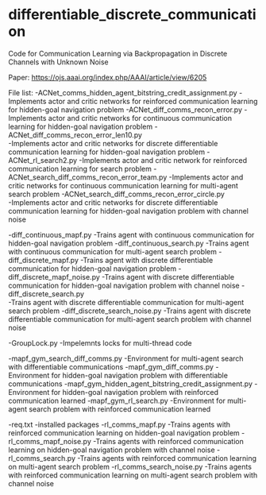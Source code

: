 # differentiable_discrete_communication

Code for Communication Learning via Backpropagation in Discrete Channels with Unknown Noise

Paper: https://ojs.aaai.org/index.php/AAAI/article/view/6205

File list:
-ACNet_comms_hidden_agent_bitstring_credit_assignment.py
  -Implements actor and critic networks for reinforced communication learning for hidden-goal navigation problem
-ACNet_diff_comms_recon_error.py
  -Implements actor and critic networks for continuous communication learning for hidden-goal navigation problem
-ACNet_diff_comms_recon_error_len10.py	
  -Implements actor and critic networks for discrete differentiable communication learning for hidden-goal navigation problem
-ACNet_rl_search2.py
  -Implements actor and critic network for reinforced communication learning for search problem
-ACNet_search_diff_comms_recon_error_team.py
  -Implements actor and critic networks for continuous communication learning for multi-agent search problem
-ACNet_search_diff_comms_recon_error_circle.py		
  -Implements actor and critic networks for discrete differentiable communication learning for hidden-goal navigation problem with channel noise

-diff_continuous_mapf.py
  -Trains agent with continuous communication for hidden-goal navigation problem
-diff_continuous_search.py
  -Trains agent with continuous communication for multi-agent search problem
-diff_discrete_mapf.py
  -Trains agent with discrete differentiable communication for hidden-goal navigation problem
-diff_discrete_mapf_noise.py
   -Trains agent with discrete differentiable communication for hidden-goal navigation problem with channel noise
-diff_discrete_search.py		
  -Trains agent with discrete differentiable communication for multi-agent search problem
-diff_discrete_search_noise.py
  -Trains agent with discrete differentiable communication for multi-agent search problem with channel noise

-GroupLock.py
  -Impelemnts locks for multi-thread code

-mapf_gym_search_diff_comms.py
  -Environment for multi-agent search with differentiable communications
-mapf_gym_diff_comms.py
  -Environment for hidden-goal navigation problem with differentiable communications
-mapf_gym_hidden_agent_bitstring_credit_assignment.py
  -Environment for hidden-goal navigation problem with reinforced communication learned
-mapf_gym_rl_search.py
  -Environment for multi-agent search problem with reinforced communication learned 

-req.txt
  -installed packages
-rl_comms_mapf.py
  -Trains agents with reinforced communication learning on hidden-goal navigation problem
-rl_comms_mapf_noise.py
  -Trains agents with reinforced communication learning on hidden-goal navigation problem with channel noise
-rl_comms_search.py
  -Trains agents with reinforced communication learning on multi-agent search problem
-rl_comms_search_noise.py
  -Trains agents with reinforced communication learning on multi-agent search problem with channel noise
